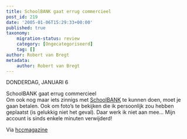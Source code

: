 ```yaml
---
title: SchoolBANK gaat errug commercieel
post_id: 219
date: '2005-01-06T15:29:33+00:00'
published: true
taxonomy:
    migration-status: review
    category: [Ongecategoriseerd]
    tag: []
author: Robert van Bregt
metadata:
    author: Robert van Bregt
---
```

DONDERDAG, JANUARI 6

SchoolBANK gaat errug commercieel  
 Om ook nog maar iets zinnigs met [SchoolBANK](http://www.schoolbank.nl/) te kunnen doen, moet je gaan betalen. Ook om foto’s te bekijken die ik persoonlijk zou hebben geplaatst (is gelukkig niet het geval). Daar werk ik niet aan mee… Mijn account is sinds enkele minuten verwijderd!

Via [hccmagazine](http://www.hccmagazine.nl/)
